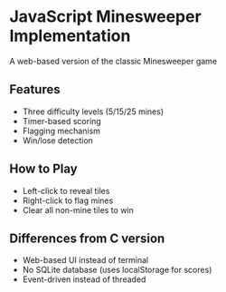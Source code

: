 # JavaScript Minesweeper Implementation

A web-based version of the classic Minesweeper game

## Features
- Three difficulty levels (5/15/25 mines)
- Timer-based scoring
- Flagging mechanism
- Win/lose detection

## How to Play
- Left-click to reveal tiles
- Right-click to flag mines
- Clear all non-mine tiles to win

## Differences from C version
- Web-based UI instead of terminal
- No SQLite database (uses localStorage for scores)
- Event-driven instead of threaded